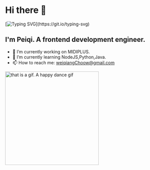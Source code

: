 # Hi there 👋
[![Typing SVG](https://readme-typing-svg.demolab.com?font=Fira+Code&letterSpacing=&duration=2000&pause=2000&color=58BC58&width=435&lines=Welcome+to+Peiqi's+Github+~)](https://git.io/typing-svg)
## I'm Peiqi. A frontend development engineer.

- 🔭 I’m currently working on MIDIPLUS.
- 🌱 I’m currently learning NodeJS,Python,Java.
- 📫 How to reach me: weiqiangChoow@gmail.com

<!--
**weiqiangChow/weiqiangChow** is a ✨ _special_ ✨ repository because its `README.md` (this file) appears on your GitHub profile.

Here are some ideas to get you started:

- 🔭 I’m currently working on ...
- 🌱 I’m currently learning ...
- 👯 I’m looking to collaborate on ...
- 🤔 I’m looking for help with ...
- 💬 Ask me about ...
- 📫 How to reach me: ...
- 😄 Pronouns: ...
- ⚡ Fun fact: ...
-->

<img alt="that is a gif. A happy dance gif" src="https://github.com/weiqiangChow/weiqiangChow/blob/main/dance.gif?raw=true" height="300px">
